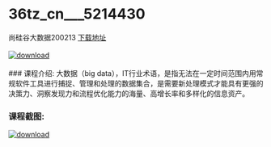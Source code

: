 # 36tz_cn___5214430
尚硅谷大数据200213
[下载地址](http://www.36tz.cn/article/5214430 "下载地址")
<br/></br>[![download](http://36tz.cn/muke_img/2020_07_1-51-300x284.png "下载地址")](http://www.36tz.cn/article/5214430 "下载地址")
<br/></br>### 课程介绍:
大数据（big data），IT行业术语，是指无法在一定时间范围内用常规软件工具进行捕捉、管理和处理的数据集合，是需要新处理模式才能具有更强的决策力、洞察发现力和流程优化能力的海量、高增长率和多样化的信息资产。

### 课程截图:
[![download](http://36tz.cn/muke_img/2020_07_2-59.png "下载地址")](http://www.36tz.cn/article/5214430 "下载地址")
